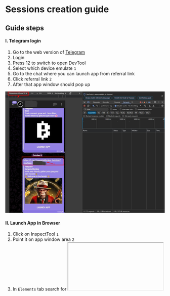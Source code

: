 # Sessions creation guide

## Guide steps
#### I. Telegram login
1. Go to the web version of [Telegram](https://web.telegram.org/)
2. Login
3. Press 12 to switch to open DevTool
3. Select which device emulate `1` 
4. Go to the chat where you can launch app from referral link
5. Click referral link `2`
6. After that app window should pop up

![demo](../.github/images/guide/guide_step1.jpg)

#### II. Launch App in Browser
1. Click on InspectTool `1`
2. Point it on app window area `2`
3. In `Elements` tab search for <iframe> tag `3`
4. Expand it and change WebAppPlatform=web to WebAppPlatform=android | ios (which emulating device your were selected)
5. Copy that URL and paste it adress line, Press Enter
6. App should be launched in the Browser
  
![demo](../.github/images/guide/guide_step2.jpg)

#### III. Get data for session
1. Select `Fetch/XHR`
2. Press F5
2. Look for `login/` -> Headers -> Copy `User-Agent`
3. Payload -> Copy `init_data` and `referrer`
4. Response -> Copy `access token`
5. Look for `tap/` -> Payload -> Copy `telegram_id`

![demo](../.github/images/guide/guide_step3.jpg)
![demo](../.github/images/guide/guide_step4.jpg)
![demo](../.github/images/guide/guide_step5.jpg)
![demo](../.github/images/guide/guide_step6.jpg)

#### IV. Create session file
> [!NOTE]
> if `"referrer": null` paste your `telegram_id` insted of `null`.

1. Paste all this data to `session_example.json` in `sessions/` folder and rename it
2. Repeat all this steps for adding other accounts
___
**Now we are done.**

___
